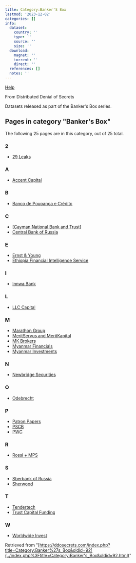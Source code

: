 ```yaml
---
title: Category:Banker'S Box
lastmod: '2023-12-02'
categories: []
info:
  dataset:
    country: ''
    type: ''
    source: ''
    size: ''
  download:
    magnet: ''
    torrent: ''
    direct: ''
  references: []
  notes: ''
---
```




[Help](https://www.mediawiki.org/wiki/Special:MyLanguage/Help:Categories)

From Distributed Denial of Secrets

Datasets released as part of the Banker's Box series.

## Pages in category "Banker's Box"

The following 25 pages are in this category, out of 25 total.

### 2

- [29 Leaks](29_Leaks.html "29 Leaks")

### A

- [Accent Capital](Accent_Capital.html "Accent Capital")

### B

- [Banco de Poupança e
Crédito](Banco_de_Poupança_e_Crédito.html "Banco de Poupança e Crédito")

### C

- [[Cayman National Bank and
Trust](Cayman_National_Bank_and_Trust.html "Cayman National Bank and Trust")]
- [Central Bank of
Russia](Central_Bank_of_Russia.html "Central Bank of Russia")

### E

- [Ernst & Young](Ernst_&_Young.html "Ernst & Young")
- [Ethiopia Financial Intelligence
Service](Ethiopia_Financial_Intelligence_Service.html "Ethiopia Financial Intelligence Service")

### I

- [Innwa Bank](Innwa_Bank.html "Innwa Bank")

### L

- [LLC Capital](LLC_Capital.html "LLC Capital")

### M

- [Marathon Group](Marathon_Group.html "Marathon Group")
- [MeritServus and
MeritKapital](MeritServus_and_MeritKapital.html "MeritServus and MeritKapital")
- [MK Brokers](MK_Brokers.html "MK Brokers")
- [Myanmar Financials](Myanmar_Financials.html "Myanmar Financials")
- [Myanmar
Investments](Myanmar_Investments.html "Myanmar Investments")

### N

- [Newbridge
Securities](Newbridge_Securities.html "Newbridge Securities")

### O

- [Odebrecht](Odebrecht.html "Odebrecht")

### P

- [Patron Papers](Patron_Papers.html "Patron Papers")
- [PSCB](PSCB.html "PSCB")
- [PWC](PWC.html "PWC")

### R

- [Rossi + MPS](Rossi_+_MPS.html "Rossi + MPS")

### S

- [Sberbank of Russia](Sberbank_of_Russia.html "Sberbank of Russia")
- [Sherwood](Sherwood.html "Sherwood")

### T

- [Tendertech](Tendertech.html "Tendertech")
- [Trust Capital
Funding](Trust_Capital_Funding.html "Trust Capital Funding")

### W

- [Worldwide Invest](Worldwide_Invest.html "Worldwide Invest")

Retrieved from
"[https://ddosecrets.com/index.php?title=Category:Banker%27s_Box&oldid=92](../index.php%3Ftitle=Category:Banker's_Box&oldid=92.html)"

